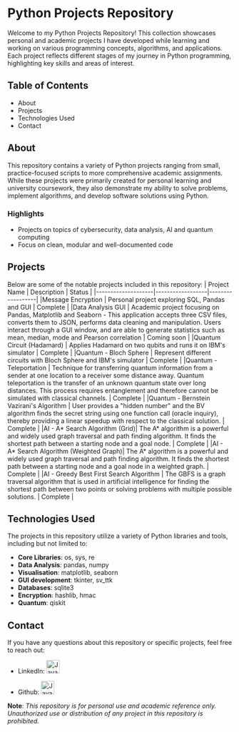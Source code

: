 # Python Projects Repository

Welcome to my Python Projects Repository! This collection showcases personal and academic projects I have developed while learning and working on various programming concepts, algorithms, and applications. Each project reflects different stages of my journey in Python programming, highlighting key skills and areas of interest.

## Table of Contents
- About
- Projects
- Technologies Used
- Contact

## About

This repository contains a variety of Python projects ranging from small, practice-focused scripts to more comprehensive academic assignments. While these projects were primarily created for personal learning and university coursework, they also demonstrate my ability to solve problems, implement algorithms, and develop software solutions using Python.

### Highlights
- Projects on topics of cybersecurity, data analysis, AI and quantum computing
- Focus on clean, modular and well-documented code

## Projects

Below are some of the notable projects included in this repository:
| Project Name       | Description      | Status           |
|--------------------|------------------|------------------|
|Message Encryption  | Personal project exploring SQL, Pandas and GUI      | Complete         |
|Data Analysis GUI       | Academic project focusing on Pandas, Matplotlib and Seaborn - This application accepts three CSV files, converts them to JSON, performs data cleaning and manipulation. Users interact through a GUI window, and are able to generate statistics such as mean, median, mode and Pearson correlation      | Coming soon      |
|Quantum Circuit (Hadamard) | Applies Hadamard on two qubits and runs it on IBM's simulator      | Complete         |
|Quantum - Bloch Sphere | Represent different circuits with Bloch Sphere and IBM's simulator    | Complete         |
|Quantum - Teleportation | Technique for transferring quantum information from a sender at one location to a receiver some distance away. Quantum teleportation is the transfer of an unknown quantum state over long distances. This process requires entanglement and therefore cannot be simulated with classical channels. | Complete         |
|Quantum - Bernstein Vazirani's Algorithm | User provides a "hidden number" and the BV algorithm finds the secret string using one function call (oracle inquiry), thereby providing a linear speedup with respect to the classical solution. | Complete         |
|AI - A* Search Algorithm (Grid)| The A* algorithm is a powerful and widely used graph traversal and path finding algorithm. It finds the shortest path between a starting node and a goal node.     | Complete         |
|AI - A* Search Algorithm (Weighted Graph)| The A* algorithm is a powerful and widely used graph traversal and path finding algorithm. It finds the shortest path between a starting node and a goal node in a weighted graph.     | Complete         |
|AI - Greedy Best First Search Algorithm | The GBFS is a graph traversal algorithm that is used in artificial intelligence for finding the shortest path between two points or solving problems with multiple possible solutions.    | Complete         |

## Technologies Used
The projects in this repository utilize a variety of Python libraries and tools, including but not limited to:

- **Core Libraries**: os, sys, re
- **Data Analysis**: pandas, numpy
- **Visualisation**: matplotlib, seaborn
- **GUI development**: tkinter, sv_ttk
- **Databases**: sqlite3
- **Encryption**: hashlib, hmac
- **Quantum**: qiskit

## Contact
If you have any questions about this repository or specific projects, feel free to reach out:

- LinkedIn: [ <img  alt="Java" width="30px" style="padding-right:10px;" alt= "LinkedIn" title="My LinkedIn profile"
    src="https://cdn.jsdelivr.net/gh/devicons/devicon@latest/icons/linkedin/linkedin-original.svg">](https://www.linkedin.com/in/chrisantonopoulou/)

- Github: [ <img alt="Java" width="30px" style="padding-right:10px;" src="https://cdn.jsdelivr.net/gh/devicons/devicon@latest/icons/github/github-original.svg">](https://github.com/ChrisAntonopoulou)


**Note**: *This repository is for personal use and academic reference only. Unauthorized use or distribution of any project in this repository is prohibited.*
